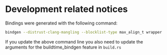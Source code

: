# Development related notices


Bindings were generated with the following command:

```sh
bindgen --distrust-clang-mangling --blocklist-type max_align_t wrapper.h -- -I  PROJSRC/proj-9.4.0/src
```

If you update the above command line you also need to update the arguments for the buildtime_bindgen feature in `build.rs`
